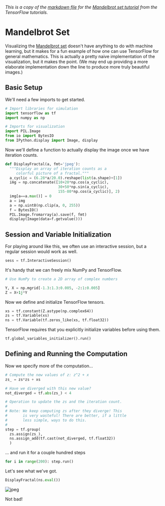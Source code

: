 <i>This is a copy of the 
[markdown file](https://github.com/tensorflow/tensorflow/blob/master/tensorflow/docs_src/tutorials/mandelbrot.md) 
for the [Mandelbrot set tutorial](https://www.tensorflow.org/tutorials/mandelbrot) 
from the TensorFlow tutorials.</i>

# Mandelbrot Set

Visualizing the [Mandelbrot set](https://en.wikipedia.org/wiki/Mandelbrot_set)
doesn't have anything to do with machine learning, but it makes for a fun
example of how one can use TensorFlow for general mathematics.  This is
actually a pretty naive implementation of the visualization, but it makes the
point.  (We may end up providing a more elaborate implementation down the line
to produce more truly beautiful images.)


## Basic Setup

We'll need a few imports to get started.

```python
# Import libraries for simulation
import tensorflow as tf
import numpy as np

# Imports for visualization
import PIL.Image
from io import BytesIO
from IPython.display import Image, display
```

Now we'll define a function to actually display the image once we have
iteration counts.

```python
def DisplayFractal(a, fmt='jpeg'):
  """Display an array of iteration counts as a
     colorful picture of a fractal."""
  a_cyclic = (6.28*a/20.0).reshape(list(a.shape)+[1])
  img = np.concatenate([10+20*np.cos(a_cyclic),
                        30+50*np.sin(a_cyclic),
                        155-80*np.cos(a_cyclic)], 2)
  img[a==a.max()] = 0
  a = img
  a = np.uint8(np.clip(a, 0, 255))
  f = BytesIO()
  PIL.Image.fromarray(a).save(f, fmt)
  display(Image(data=f.getvalue()))
```

## Session and Variable Initialization

For playing around like this, we often use an interactive session, but a regular
session would work as well.

```python
sess = tf.InteractiveSession()
```

It's handy that we can freely mix NumPy and TensorFlow.

```python
# Use NumPy to create a 2D array of complex numbers

Y, X = np.mgrid[-1.3:1.3:0.005, -2:1:0.005]
Z = X+1j*Y
```

Now we define and initialize TensorFlow tensors.

```python
xs = tf.constant(Z.astype(np.complex64))
zs = tf.Variable(xs)
ns = tf.Variable(tf.zeros_like(xs, tf.float32))
```

TensorFlow requires that you explicitly initialize variables before using them.

```python
tf.global_variables_initializer().run()
```

## Defining and Running the Computation

Now we specify more of the computation...

```python
# Compute the new values of z: z^2 + x
zs_ = zs*zs + xs

# Have we diverged with this new value?
not_diverged = tf.abs(zs_) < 4

# Operation to update the zs and the iteration count.
#
# Note: We keep computing zs after they diverge! This
#       is very wasteful! There are better, if a little
#       less simple, ways to do this.
#
step = tf.group(
  zs.assign(zs_),
  ns.assign_add(tf.cast(not_diverged, tf.float32))
  )
```

... and run it for a couple hundred steps

```python
for i in range(200): step.run()
```

Let's see what we've got.

```python
DisplayFractal(ns.eval())
```

![jpeg](https://www.tensorflow.org/images/mandelbrot_output.jpg)

Not bad!


